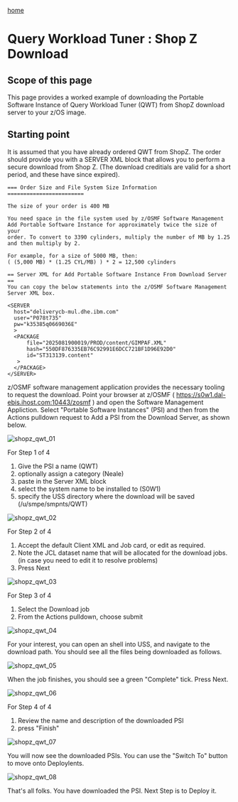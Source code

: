 [home](https://github.com/zeditor01/zowe_db2_tools/blob/main/docs/ZPDT_Build_Path.md)

# Query Workload Tuner : Shop Z Download

## Scope of this page

This page provides a worked example of downloading the Portable Software Instance of Query Workload Tuner (QWT) from ShopZ download server to your z/OS image.

## Starting point

It is assumed that you have already ordered QWT from ShopZ. The order should provide you with a SERVER XML block that allows you to perform a secure download from Shop Z. (The download creditials are valid for a short period, and these have since expired).

```
=== Order Size and File System Size Information ========================
                                                                        
The size of your order is 400 MB                                        
                                                                        
You need space in the file system used by z/OSMF Software Management    
Add Portable Software Instance for approximately twice the size of your 
order. To convert to 3390 cylinders, multiply the number of MB by 1.25  
and then multiply by 2.                                                 
                                                                        
For example, for a size of 5000 MB, then:                               
( (5,000 MB) * (1.25 CYL/MB) ) * 2 = 12,500 cylinders                   
                                                                        
== Server XML for Add Portable Software Instance From Download Server ==
You can copy the below statements into the z/OSMF Software Management   
Server XML box.                                                         
                                                                        
<SERVER                                                                 
  host="deliverycb-mul.dhe.ibm.com"                                     
  user="P078t735"                                                       
  pw="k35385q0669036E"                                                  
  >                                                                     
  <PACKAGE                                                              
      file="2025081900019/PROD/content/GIMPAF.XML"                      
      hash="550DF876335EB76C92991E6DCC721BF1D96E92D0"                   
      id="ST313139.content"                                             
   >                                                                    
  </PACKAGE>                                                            
</SERVER>     

```

z/OSMF software management application provides the necessary tooling to request the download. Point your browser at z/OSMF ( https://s0w1.dal-ebis.ihost.com:10443/zosmf ) and open the Software Management Appliction. Select "Portable Software Instances" (PSI) and then from the Actions pulldown request to Add a PSI from the Download Server, as shown below.

![shopz_qwt_01](/images/shopz_qwt_01.jpg)

For Step 1 of 4
1. Give the PSI a name (QWT)
2. optionally assign a category (Neale)
3. paste in the Server XML block
4. select the system name to be installed to (S0W1)
5. specify the USS directory where the download will be saved (/u/smpe/smpnts/QWT)

![shopz_qwt_02](/images/shopz_qwt_02.jpg)

For Step 2 of 4
1. Accept the default Client XML and Job card, or edit as required.
2. Note the JCL dataset name that will be allocated for the download jobs. (in case you need to edit it to resolve problems)
3. Press Next 

![shopz_qwt_03](/images/shopz_qwt_03.jpg)

For Step 3 of 4
1. Select the Download job
2. From the Actions pulldown, choose submit

![shopz_qwt_04](/images/shopz_qwt_04.jpg)

For your interest, you can open an shell into USS, and navigate to the download path. You should see all the files being downloaded as follows.

![shopz_qwt_05](/images/shopz_qwt_05.jpg)

When the job finishes, you should see a green "Complete" tick. Press Next.

![shopz_qwt_06](/images/shopz_qwt_06.jpg)

For Step 4 of 4
1. Review the name and description of the downloaded PSI
2. press "Finish"

![shopz_qwt_07](/images/shopz_qwt_07.jpg)

You will now see the downloaded PSIs. You can use the "Switch To" button to move onto Deploylents.

![shopz_qwt_08](/images/shopz_qwt_08.jpg)

That's all folks. You have downloaded the PSI. Next Step is to Deploy it.



